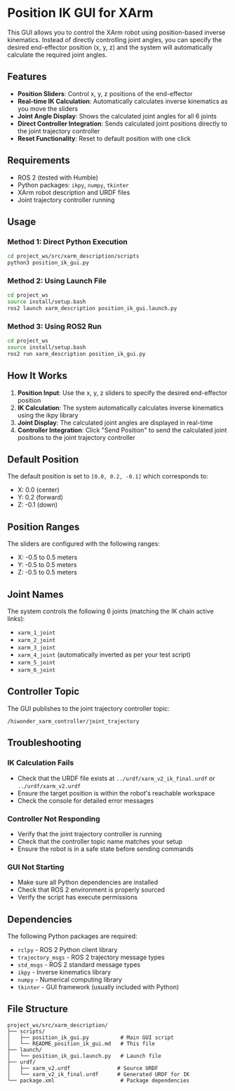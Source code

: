 # Position IK GUI for XArm

This GUI allows you to control the XArm robot using position-based inverse kinematics. Instead of directly controlling joint angles, you can specify the desired end-effector position (x, y, z) and the system will automatically calculate the required joint angles.

## Features

- **Position Sliders**: Control x, y, z positions of the end-effector
- **Real-time IK Calculation**: Automatically calculates inverse kinematics as you move the sliders
- **Joint Angle Display**: Shows the calculated joint angles for all 6 joints
- **Direct Controller Integration**: Sends calculated joint positions directly to the joint trajectory controller
- **Reset Functionality**: Reset to default position with one click

## Requirements

- ROS 2 (tested with Humble)
- Python packages: `ikpy`, `numpy`, `tkinter`
- XArm robot description and URDF files
- Joint trajectory controller running

## Usage

### Method 1: Direct Python Execution
```bash
cd project_ws/src/xarm_description/scripts
python3 position_ik_gui.py
```

### Method 2: Using Launch File
```bash
cd project_ws
source install/setup.bash
ros2 launch xarm_description position_ik_gui.launch.py
```

### Method 3: Using ROS2 Run
```bash
cd project_ws
source install/setup.bash
ros2 run xarm_description position_ik_gui.py
```

## How It Works

1. **Position Input**: Use the x, y, z sliders to specify the desired end-effector position
2. **IK Calculation**: The system automatically calculates inverse kinematics using the ikpy library
3. **Joint Display**: The calculated joint angles are displayed in real-time
4. **Controller Integration**: Click "Send Position" to send the calculated joint positions to the joint trajectory controller

## Default Position

The default position is set to `[0.0, 0.2, -0.1]` which corresponds to:
- X: 0.0 (center)
- Y: 0.2 (forward)
- Z: -0.1 (down)

## Position Ranges

The sliders are configured with the following ranges:
- X: -0.5 to 0.5 meters
- Y: -0.5 to 0.5 meters  
- Z: -0.5 to 0.5 meters

## Joint Names

The system controls the following 6 joints (matching the IK chain active links):
- `xarm_1_joint`
- `xarm_2_joint`
- `xarm_3_joint`
- `xarm_4_joint` (automatically inverted as per your test script)
- `xarm_5_joint`
- `xarm_6_joint`

## Controller Topic

The GUI publishes to the joint trajectory controller topic:
```
/hiwonder_xarm_controller/joint_trajectory
```

## Troubleshooting

### IK Calculation Fails
- Check that the URDF file exists at `../urdf/xarm_v2_ik_final.urdf` or `../urdf/xarm_v2.urdf`
- Ensure the target position is within the robot's reachable workspace
- Check the console for detailed error messages

### Controller Not Responding
- Verify that the joint trajectory controller is running
- Check that the controller topic name matches your setup
- Ensure the robot is in a safe state before sending commands

### GUI Not Starting
- Make sure all Python dependencies are installed
- Check that ROS 2 environment is properly sourced
- Verify the script has execute permissions

## Dependencies

The following Python packages are required:
- `rclpy` - ROS 2 Python client library
- `trajectory_msgs` - ROS 2 trajectory message types
- `std_msgs` - ROS 2 standard message types
- `ikpy` - Inverse kinematics library
- `numpy` - Numerical computing library
- `tkinter` - GUI framework (usually included with Python)

## File Structure

```
project_ws/src/xarm_description/
├── scripts/
│   ├── position_ik_gui.py          # Main GUI script
│   └── README_position_ik_gui.md   # This file
├── launch/
│   └── position_ik_gui.launch.py   # Launch file
├── urdf/
│   ├── xarm_v2.urdf               # Source URDF
│   └── xarm_v2_ik_final.urdf      # Generated URDF for IK
└── package.xml                     # Package dependencies
```
